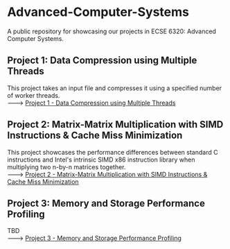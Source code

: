 # Advanced-Computer-Systems
A public repository for showcasing our projects in ECSE 6320: Advanced Computer Systems.

## Project 1: Data Compression using Multiple Threads
This project takes an input file and compresses it using a specified number of worker threads. <br>
---> [Project 1 - Data Compression using Multiple Threads](https://github.com/bernep/Advanced-Computer-Systems/tree/main/Project%201)

## Project 2: Matrix-Matrix Multiplication with SIMD Instructions & Cache Miss Minimization
This project showcases the performance differences between standard C instructions and Intel's intrinsic SIMD x86 instruction library when multiplying two n-by-n matrices together. <br>
---> [Project 2 - Matrix-Matrix Multiplication with SIMD Instructions & Cache Miss Minimization](https://github.com/bernep/Advanced-Computer-Systems/tree/main/Project%202)

## Project 3: Memory and Storage Performance Profiling
TBD <br>
---> [Project 3 - Memory and Storage Performance Profiling](https://github.com/bernep/Advanced-Computer-Systems/tree/main/Project%203)
